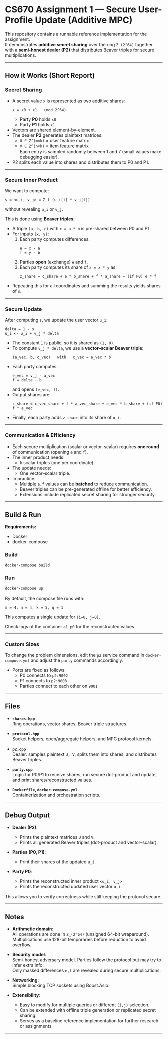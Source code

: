 # CS670 Assignment 1 — Secure User-Profile Update (Additive MPC)

This repository contains a runnable reference implementation for the assignment.  
It demonstrates **additive secret sharing** over the ring `Z_(2^64)` together with a **semi-honest dealer (P2)** that distributes Beaver triples for secure multiplications.

---

## How it Works (Short Report)

### Secret Sharing
- A secret value `x` is represented as two additive shares:
  ```
  x = x0 + x1   (mod 2^64)
  ```
  - Party **P0** holds `x0`
  - Party **P1** holds `x1`
- Vectors are shared element-by-element.  
- The dealer **P2** generates plaintext matrices:
  - `U ∈ Z^(m×k)` = user feature matrix
  - `V ∈ Z^(n×k)` = item feature matrix  
  Each entry is sampled randomly between 1 and 7 (small values make debugging easier).  
- P2 splits each value into shares and distributes them to P0 and P1.

---

### Secure Inner Product
We want to compute:
```
s = <u_i, v_j> = Σ_t (u_i[t] * v_j[t])
```
without revealing `u_i` or `v_j`.

This is done using **Beaver triples**:
- A triple `(a, b, c)` with `c = a * b` is pre-shared between P0 and P1.  
- For inputs `(x, y)`:
  1. Each party computes differences:
     ```
     e = x - a
     f = y - b
     ```
  2. Parties **open** (exchange) `e` and `f`.  
  3. Each party computes its share of `z = x * y` as:
     ```
     z_share = c_share + e * b_share + f * a_share + (if P0) e * f
     ```
- Repeating this for all coordinates and summing the results yields shares of `s`.

---

### Secure Update
After computing `s`, we update the user vector `u_i`:
```
delta = 1 - s
u_i <- u_i + v_j * delta
```

- The constant `1` is public, so it is shared as `(1, 0)`.  
- To compute `v_j * delta`, we use a **vector–scalar Beaver triple**:
  ```
  (a_vec, b, c_vec)   with   c_vec = a_vec * b
  ```
- Each party computes:
  ```
  e_vec = v_j - a_vec
  f = delta - b
  ```
  and opens `(e_vec, f)`.  
- Output shares are:
  ```
  z_share = c_vec_share + f * a_vec_share + e_vec * b_share + (if P0) f * e_vec
  ```
- Finally, each party adds `z_share` into its share of `u_i`.

---

### Communication & Efficiency
- Each secure multiplication (scalar or vector–scalar) requires **one round** of communication (opening `e` and `f`).  
- The inner product needs:
  - `k` scalar triples (one per coordinate).  
- The update needs:
  - One vector–scalar triple.  
- In practice:
  - Multiple `e,f` values can be **batched** to reduce communication.  
  - Beaver triples can be pre-generated offline for better efficiency.  
  - Extensions include replicated secret sharing for stronger security.

---

## Build & Run

**Requirements:**  
- Docker  
- docker-compose  

### Build
```bash
docker-compose build
```

### Run
```bash
docker-compose up
```

By default, the compose file runs with:
```
m = 4, n = 4, k = 5, q = 1
```
This computes a single update for `(i=0, j=0)`.  

Check logs of the container `a1_p0` for the reconstructed values.

---

### Custom Sizes
To change the problem dimensions, edit the `p2` service command in `docker-compose.yml` and adjust the `party` commands accordingly.  

- Ports are fixed as follows:
  - P0 connects to `p2:9002`
  - P1 connects to `p2:9003`
  - Parties connect to each other on `9001`

---

## Files

- **`shares.hpp`**  
  Ring operations, vector shares, Beaver triple structures.  

- **`protocol.hpp`**  
  Socket helpers, open/aggregate helpers, and MPC protocol kernels.  

- **`p2.cpp`**  
  Dealer: samples plaintext `U, V`, splits them into shares, and distributes Beaver triples.  

- **`party.cpp`**  
  Logic for P0/P1 to receive shares, run secure dot-product and update, and print shares/reconstructed values.  

- **`Dockerfile`, `docker-compose.yml`**  
  Containerization and orchestration scripts.

---

## Debug Output

- **Dealer (P2)**:
  - Prints the plaintext matrices `U` and `V`.  
  - Prints all generated Beaver triples (dot-product and vector–scalar).  

- **Parties (P0, P1)**:
  - Print their shares of the updated `u_i`.  

- **Party P0**:
  - Prints the reconstructed inner product `<u_i, v_j>`  
  - Prints the reconstructed updated user vector `u_i`.  

This allows you to verify correctness while still keeping the protocol secure.

---

## Notes

- **Arithmetic domain**:  
  All operations are done in `Z_(2^64)` (unsigned 64-bit wraparound).  
  Multiplications use 128-bit temporaries before reduction to avoid overflow.  

- **Security model**:  
  Semi-honest adversary model. Parties follow the protocol but may try to infer extra info.  
  Only masked differences `e,f` are revealed during secure multiplications.  

- **Networking**:  
  Simple blocking TCP sockets using Boost.Asio.  

- **Extensibility**:  
  - Easy to modify for multiple queries or different `(i,j)` selection.  
  - Can be extended with offline triple generation or replicated secret sharing.  
  - Serves as a baseline reference implementation for further research or assignments.

---

